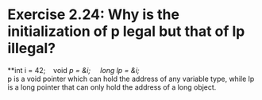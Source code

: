 # Exercise 2.24: Why is the initialization of p legal but that of lp illegal?

**int i = 42;    void *p = &i;     long *lp = &i;**  
p is a void pointer which can hold the address of any variable type, while lp is a long pointer that can
only hold the address of a long object.
